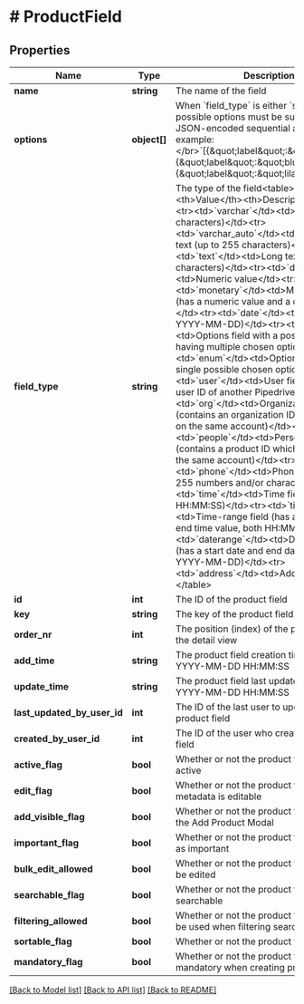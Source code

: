 # # ProductField

## Properties

Name | Type | Description | Notes
------------ | ------------- | ------------- | -------------
**name** | **string** | The name of the field |
**options** | **object[]** | When &#x60;field_type&#x60; is either &#x60;set&#x60; or &#x60;enum&#x60;, possible options must be supplied as a JSON-encoded sequential array, for example:&lt;/br&gt;&#x60;[{\&quot;label\&quot;:\&quot;red\&quot;}, {\&quot;label\&quot;:\&quot;blue\&quot;}, {\&quot;label\&quot;:\&quot;lilac\&quot;}]&#x60; | [optional]
**field_type** | **string** | The type of the field&lt;table&gt;&lt;tr&gt;&lt;th&gt;Value&lt;/th&gt;&lt;th&gt;Description&lt;/th&gt;&lt;/tr&gt;&lt;tr&gt;&lt;td&gt;&#x60;varchar&#x60;&lt;/td&gt;&lt;td&gt;Text (up to 255 characters)&lt;/td&gt;&lt;tr&gt;&lt;td&gt;&#x60;varchar_auto&#x60;&lt;/td&gt;&lt;td&gt;Autocomplete text (up to 255 characters)&lt;/td&gt;&lt;tr&gt;&lt;td&gt;&#x60;text&#x60;&lt;/td&gt;&lt;td&gt;Long text (up to 65k characters)&lt;/td&gt;&lt;tr&gt;&lt;td&gt;&#x60;double&#x60;&lt;/td&gt;&lt;td&gt;Numeric value&lt;/td&gt;&lt;tr&gt;&lt;td&gt;&#x60;monetary&#x60;&lt;/td&gt;&lt;td&gt;Monetary field (has a numeric value and a currency value)&lt;/td&gt;&lt;tr&gt;&lt;td&gt;&#x60;date&#x60;&lt;/td&gt;&lt;td&gt;Date (format YYYY-MM-DD)&lt;/td&gt;&lt;tr&gt;&lt;td&gt;&#x60;set&#x60;&lt;/td&gt;&lt;td&gt;Options field with a possibility of having multiple chosen options&lt;/td&gt;&lt;tr&gt;&lt;td&gt;&#x60;enum&#x60;&lt;/td&gt;&lt;td&gt;Options field with a single possible chosen option&lt;/td&gt;&lt;tr&gt;&lt;td&gt;&#x60;user&#x60;&lt;/td&gt;&lt;td&gt;User field (contains a user ID of another Pipedrive user)&lt;/td&gt;&lt;tr&gt;&lt;td&gt;&#x60;org&#x60;&lt;/td&gt;&lt;td&gt;Organization field (contains an organization ID which is stored on the same account)&lt;/td&gt;&lt;tr&gt;&lt;td&gt;&#x60;people&#x60;&lt;/td&gt;&lt;td&gt;Person field (contains a product ID which is stored on the same account)&lt;/td&gt;&lt;tr&gt;&lt;td&gt;&#x60;phone&#x60;&lt;/td&gt;&lt;td&gt;Phone field (up to 255 numbers and/or characters)&lt;/td&gt;&lt;tr&gt;&lt;td&gt;&#x60;time&#x60;&lt;/td&gt;&lt;td&gt;Time field (format HH:MM:SS)&lt;/td&gt;&lt;tr&gt;&lt;td&gt;&#x60;timerange&#x60;&lt;/td&gt;&lt;td&gt;Time-range field (has a start time and end time value, both HH:MM:SS)&lt;/td&gt;&lt;tr&gt;&lt;td&gt;&#x60;daterange&#x60;&lt;/td&gt;&lt;td&gt;Date-range field (has a start date and end date value, both YYYY-MM-DD)&lt;/td&gt;&lt;tr&gt;&lt;td&gt;&#x60;address&#x60;&lt;/td&gt;&lt;td&gt;Address field&lt;/dd&gt;&lt;/table&gt; |
**id** | **int** | The ID of the product field | [optional]
**key** | **string** | The key of the product field | [optional]
**order_nr** | **int** | The position (index) of the product field in the detail view | [optional]
**add_time** | **string** | The product field creation time. Format: YYYY-MM-DD HH:MM:SS | [optional]
**update_time** | **string** | The product field last update time. Format: YYYY-MM-DD HH:MM:SS | [optional]
**last_updated_by_user_id** | **int** | The ID of the last user to update the product field | [optional]
**created_by_user_id** | **int** | The ID of the user who created the product field | [optional]
**active_flag** | **bool** | Whether or not the product field is currently active | [optional]
**edit_flag** | **bool** | Whether or not the product field name and metadata is editable | [optional]
**add_visible_flag** | **bool** | Whether or not the product field is visible in the Add Product Modal | [optional]
**important_flag** | **bool** | Whether or not the product field is marked as important | [optional]
**bulk_edit_allowed** | **bool** | Whether or not the product field data can be edited | [optional]
**searchable_flag** | **bool** | Whether or not the product field is searchable | [optional]
**filtering_allowed** | **bool** | Whether or not the product field value can be used when filtering searches | [optional]
**sortable_flag** | **bool** | Whether or not the product field is sortable | [optional]
**mandatory_flag** | **bool** | Whether or not the product field is mandatory when creating products | [optional]

[[Back to Model list]](../README.md#documentation-for-models) [[Back to API list]](../README.md#documentation-for-api-endpoints) [[Back to README]](../README.md)
